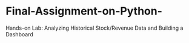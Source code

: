 # Final-Assignment-on-Python-
Hands-on Lab: Analyzing Historical Stock/Revenue Data and Building a Dashboard
